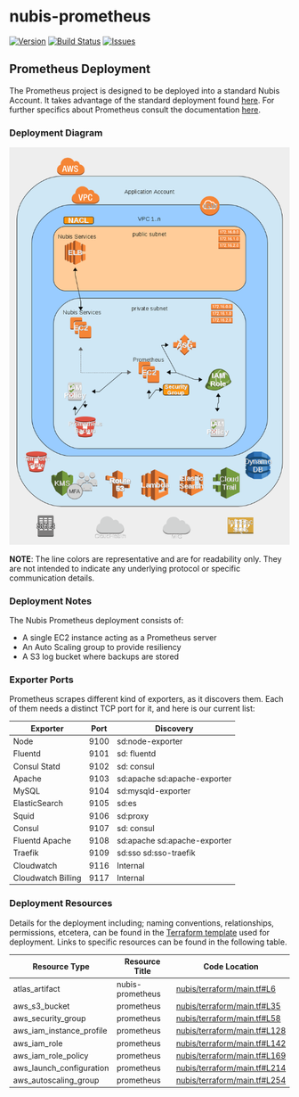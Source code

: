 # nubis-prometheus

[![Version](https://img.shields.io/github/release/nubisproject/nubis-prometheus.svg?maxAge=2592000)](https://github.com/nubisproject/nubis-prometheus/releases)
[![Build Status](https://img.shields.io/travis/nubisproject/nubis-prometheus/master.svg?maxAge=2592000)](https://travis-ci.org/nubisproject/nubis-prometheus)
[![Issues](https://img.shields.io/github/issues/nubisproject/nubis-prometheus.svg?maxAge=2592000)](https://github.com/nubisproject/nubis-prometheus/issues)

## Prometheus Deployment

The Prometheus project is designed to be deployed into a standard Nubis
Account. It takes advantage of the standard deployment found [here](https://github.com/nubisproject/nubis-docs/blob/master/DEPLOYMENT_OVERVIEW.md).
For further specifics about Prometheus consult the documentation [here](https://prometheus.io/docs/introduction/overview/).

### Deployment Diagram

![Deployment Diagram](media/Nubis_Prometheus_Diagram.png "Deployment Diagram")

**NOTE**: The line colors are representative and are for readability only. They
are not intended to indicate any underlying protocol or specific communication
details.

### Deployment Notes

The Nubis Prometheus deployment consists of:

- A single EC2 instance acting as a Prometheus server
- An Auto Scaling group to provide resiliency
- A S3 log bucket where backups are stored

### Exporter Ports

Prometheus scrapes different kind of exporters, as it discovers them. Each of
them needs a distinct TCP port for it, and here is our current list:

| Exporter               | Port | Discovery                    |
| ---                    | :---:|           ---                |
| Node                   | 9100 | sd:node-exporter             |
| Fluentd                | 9101 | sd: fluentd                  |
| Consul Statd           | 9102 | sd: consul                   |
| Apache                 | 9103 | sd:apache sd:apache-exporter |
| MySQL                  | 9104 | sd:mysqld-exporter           |
| ElasticSearch          | 9105 | sd:es                        |
| Squid                  | 9106 | sd:proxy                     |
| Consul                 | 9107 | sd: consul                   |
| Fluentd Apache         | 9108 | sd:apache sd:apache-exporter |
| Traefik                | 9109 | sd:sso sd:sso-traefik        |
| Cloudwatch             | 9116 | Internal                     |
| Cloudwatch Billing     | 9117 | Internal                     |

### Deployment Resources

Details for the deployment including; naming conventions, relationships,
permissions, etcetera, can be found in the [Terraform template](nubis/terraform/main.tf)
used for deployment. Links to specific resources can be found in the following
table.

|Resource Type|Resource Title|Code Location|
|-------------|--------------|-------------|
|atlas_artifact|nubis-prometheus|[nubis/terraform/main.tf#L6](nubis/terraform/main.tf#L6)|
|aws_s3_bucket|prometheus|[nubis/terraform/main.tf#L35](nubis/terraform/main.tf#L35)|
|aws_security_group|prometheus|[nubis/terraform/main.tf#L58](nubis/terraform/main.tf#L58)|
|aws_iam_instance_profile|prometheus|[nubis/terraform/main.tf#L128](nubis/terraform/main.tf#L128)|
|aws_iam_role|prometheus|[nubis/terraform/main.tf#L142](nubis/terraform/main.tf#L142)|
|aws_iam_role_policy|prometheus|[nubis/terraform/main.tf#L169](nubis/terraform/main.tf#L169)|
|aws_launch_configuration|prometheus|[nubis/terraform/main.tf#L214](nubis/terraform/main.tf#L214)|
|aws_autoscaling_group|prometheus|[nubis/terraform/main.tf#L254](nubis/terraform/main.tf#L254)|

